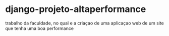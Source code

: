 # django-projeto-altaperformance
trabalho da faculdade, no qual e a criaçao de uma aplicaçao web de um site que tenha uma boa performance

